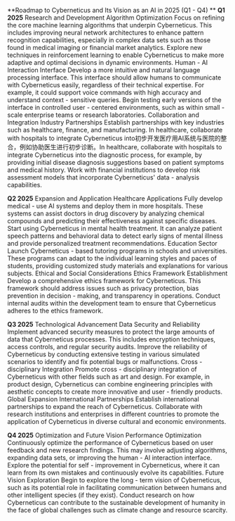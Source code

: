 **Roadmap to Cyberneticus and Its Vision as an AI in 2025 (Q1 - Q4)
**
**Q1 2025**
Research and Development
Algorithm Optimization
Focus on refining the core machine learning algorithms that underpin Cyberneticus. This includes improving neural network architectures to enhance pattern recognition capabilities, especially in complex data sets such as those found in medical imaging or financial market analytics.
Explore new techniques in reinforcement learning to enable Cyberneticus to make more adaptive and optimal decisions in dynamic environments.
Human - AI Interaction Interface
Develop a more intuitive and natural language processing interface. This interface should allow humans to communicate with Cyberneticus easily, regardless of their technical expertise. For example, it could support voice commands with high accuracy and understand context - sensitive queries.
Begin testing early versions of the interface in controlled user - centered environments, such as within small - scale enterprise teams or research laboratories.
Collaboration and Integration
Industry Partnerships
Establish partnerships with key industries such as healthcare, finance, and manufacturing. In healthcare, collaborate with hospitals to integrate Cyberneticus into初步开发医疗用AI系统与医院的整合，例如协助医生进行初步诊断。In healthcare, collaborate with hospitals to integrate Cyberneticus into the diagnostic process, for example, by providing initial disease diagnosis suggestions based on patient symptoms and medical history.
Work with financial institutions to develop risk assessment models that incorporate Cyberneticus' data - analysis capabilities.

**Q2 2025**
Expansion and Application
Healthcare Applications
Fully develop medical - use AI systems and deploy them in more hospitals. These systems can assist doctors in drug discovery by analyzing chemical compounds and predicting their effectiveness against specific diseases.
Start using Cyberneticus in mental health treatment. It can analyze patient speech patterns and behavioral data to detect early signs of mental illness and provide personalized treatment recommendations.
Education Sector
Launch Cyberneticus - based tutoring programs in schools and universities. These programs can adapt to the individual learning styles and paces of students, providing customized study materials and explanations for various subjects.
Ethical and Social Considerations
Ethics Framework Establishment
Develop a comprehensive ethics framework for Cyberneticus. This framework should address issues such as privacy protection, bias prevention in decision - making, and transparency in operations.
Conduct internal audits within the development team to ensure that Cyberneticus adheres to the ethics framework.

**Q3 2025**
Technological Advancement
Data Security and Reliability
Implement advanced security measures to protect the large amounts of data that Cyberneticus processes. This includes encryption techniques, access controls, and regular security audits.
Improve the reliability of Cyberneticus by conducting extensive testing in various simulated scenarios to identify and fix potential bugs or malfunctions.
Cross - disciplinary Integration
Promote cross - disciplinary integration of Cyberneticus with other fields such as art and design. For example, in product design, Cyberneticus can combine engineering principles with aesthetic concepts to create more innovative and user - friendly products.
Global Expansion
International Partnerships
Establish international partnerships to expand the reach of Cyberneticus. Collaborate with research institutions and enterprises in different countries to promote the application of Cyberneticus in diverse cultural and economic environments.

**Q4 2025**
Optimization and Future Vision
Performance Optimization
Continuously optimize the performance of Cyberneticus based on user feedback and new research findings. This may involve adjusting algorithms, expanding data sets, or improving the human - AI interaction interface.
Explore the potential for self - improvement in Cyberneticus, where it can learn from its own mistakes and continuously evolve its capabilities.
Future Vision Exploration
Begin to explore the long - term vision of Cyberneticus, such as its potential role in facilitating communication between humans and other intelligent species (if they exist).
Conduct research on how Cyberneticus can contribute to the sustainable development of humanity in the face of global challenges such as climate change and resource scarcity.

